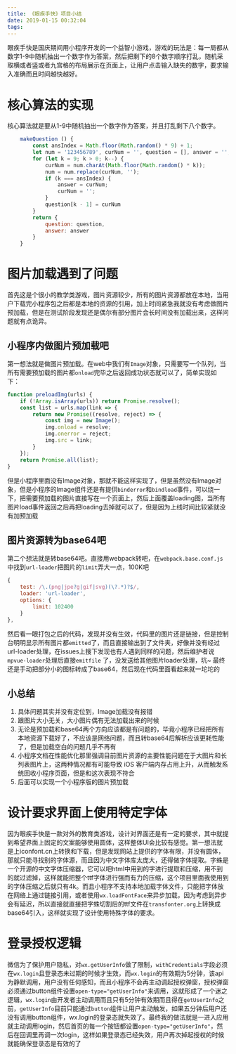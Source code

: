 ```yaml
---
title: 《眼疾手快》项目小结
date: 2019-01-15 00:32:04
tags:
---
```



眼疾手快是国庆期间用小程序开发的一个益智小游戏，游戏的玩法是：每一局都从数字1-9中随机抽出一个数字作为答案，然后把剩下的8个数字顺序打乱，随机采取横或者竖或者九宫格的布局展示在页面上，让用户点击输入缺失的数字，要求输入准确而且时间越快越好。
<!-- more -->

# 核心算法的实现
核心算法就是要从1-9中随机抽出一个数字作为答案，并且打乱剩下八个数字。
```js
    makeQuestion () {
        const ansIndex = Math.floor(Math.random() * 9) + 1;
        let num = '123456789', curNum = '', question = [], answer = '';
        for (let k = 9; k > 0; k--) {
            curNum = num.charAt(Math.floor(Math.random() * k));
            num = num.replace(curNum, '');
            if (k === ansIndex) {
                answer = curNum;
                curNum = '';
            }
            question[k - 1] = curNum
        }
        return {
            question: question,
            answer: answer
        }
    }

```

# 图片加载遇到了问题
首先这是个很小的教学类游戏，图片资源较少，所有的图片资源都放在本地，当用户下载完小程序包之后都是本地的资源的引用，加上时间紧急我就没有考虑做图片预加载，但是在测试阶段发现还是偶尔有部分图片会长时间没有加载出来，这样问题就有点诡异。

## 小程序内做图片预加载吧
第一想法就是做图片预加载。在web中我们有`Image`对象，只需要写一个队列，当所有需要预加载的图片都`onload`完毕之后返回成功状态就可以了，简单实现如下：
```js
function preloadImg(urls) {
    if (!Array.isArray(urls)) return Promise.resolve();
    const list = urls.map(link => {
        return new Promise((resolve, reject) => {
            const img = new Image();
            img.onload = resolve;
            img.onerror = reject;
            img.src = link;
        }
    });
    return Promise.all(list);
}
```
但是小程序里面没有Image对象，那就不能这样实现了，但是虽然没有Image对象，但是小程序的Image组件还是有提供`binderror`和`bindload`事件，可以绕一下，把需要预加载的图片直接写在一个页面上，然后上面覆盖loading图，当所有图片load事件返回之后再把loading去掉就可以了，但是因为上线时间比较紧就没有加预加载

## 图片资源转为base64吧
第二个想法就是转base64吧。直接用webpack转吧，在`webpack.base.conf.js`中找到`url-loader`把图片的`limit`弄大一点，100K吧
```js
{
    test: /\.(png|jpe?g|gif|svg)(\?.*)?$/,
    loader: 'url-loader',
    options: {
        limit: 102400
    }
},
```
然后看一眼打包之后的代码，发现并没有生效，代码里的图片还是链接，但是控制台明明显示所有图片都`emitted`了，而且直接输出到了文件夹，好像并没有经过url-loader处理，在issues上搜下发现也有人遇到同样的问题，然后维护者说`mpvue-loader`处理后直接`emitfile` 了，没发送给其他图片loader处理，坑~
最终还是手动把部分小的图标转成了base64，然后现在代码里面看起来就一坨坨的

## 小总结
1. 具体问题其实并没有定位到，Image加载没有报错
2. 跟图片大小无关，大小图片偶有无法加载出来的时候
3. 无论是预加载和base64两个方向应该都是有问题的，毕竟小程序已经把所有本地资源下载好了，不应该是网络问题，而且转base64后解析应该更耗性能了，但是加载空白的问题几乎不再有
4. 小程序文档在性能优化那里强调目前图片资源的主要性能问题在于大图片和长列表图片上，这两种情况都有可能导致 iOS 客户端内存占用上升，从而触发系统回收小程序页面，但是和这次表现不符合
5. 后面可以实现一个小程序版的图片预加载

# 设计要求界面上使用特定字体
因为眼疾手快是一款对外的教育类游戏，设计对界面还是有一定的要求，其中就提到希望界面上固定的文案能够使用圆体，这样整体UI会比较有感觉。第一想法就是上iconfont.cn上转换和下载，但是发现网站上提供的字体有限，并没有圆体，那就只能寻找别的字体源，而且因为中文字体库太庞大，还得做字体提取。字蛛是一个开源的中文字体压缩器，它可以吧html中用到的字进行提取和压缩，用不到的就过滤掉，这样就能把整个ttf字体进行强而有力的压缩，这个项目里面我使用到的字体压缩之后就只有4k。而且小程序不支持本地加载字体文件，只能把字体放在网络上通过链接引用，或者使用`wx.loadFontFace`来异步加载，因为考虑到异步会有延迟，所以直接就直接把字蛛切割后的ttf文件在`transfonter.org`上转换成base64引入，这样就实现了设计使用特殊字体的要求。

# 登录授权逻辑
微信为了保护用户隐私，对`wx.getUserInfo`做了限制，`withCredentials`字段必须在`wx.login`且登录态未过期的时候才生效，而`wx.login`的有效期为5分钟，该api为静默调用，用户没有任何感知，而且小程序不会再主动调起授权弹窗，授权弹窗必须通过button组件设置`open-type="getUserInfo"`来调用，这就形成了一个迷之逻辑，`wx.login`由开发者主动调用而且只有5分钟有效期而且得在`getUserInfo`之前，`getUserInfo`目前只能通过`button`组件让用户主动触发，如果五分钟后用户还没有调用button组件，wx.login的登录态就失效了。最终我的做法就是一进入应用就主动调用login，然后首页的每一个按钮都设置`open-type="getUserInfo"`，然后在回调里再调一次login，这样如果登录态已经失效，用户再次掉起授权的时候就能确保登录态是有效的了